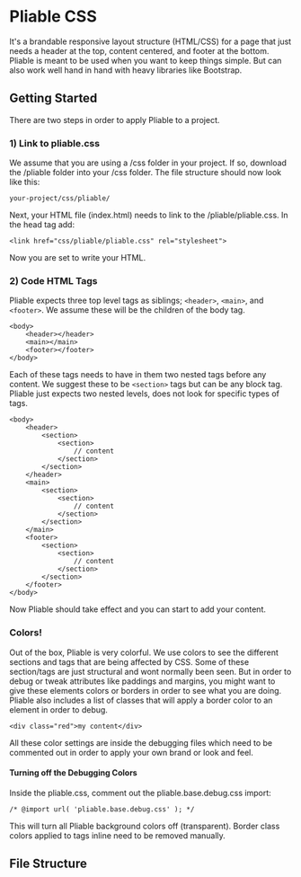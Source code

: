 # Pliable CSS

It's a brandable responsive layout structure (HTML/CSS) for a page that just needs a header at the top, content centered, and footer at the bottom.  Pliable is meant to be used when you want to keep things simple.  But can also work well hand in hand with heavy libraries like Bootstrap.  

## Getting Started

There are two steps in order to apply Pliable to a project.

### 1) Link to pliable.css

We assume that you are using a /css folder in your project.  If so, download the /pliable folder into your /css folder.  The file structure should now look like this:

```
your-project/css/pliable/
```
Next, your HTML file (index.html) needs to link to the /pliable/pliable.css.  In the head tag add:

```
<link href="css/pliable/pliable.css" rel="stylesheet">
```

Now you are set to write your HTML.

### 2) Code HTML Tags

Pliable expects three top level tags as siblings; `<header>`, `<main>`, and `<footer>`.  We assume these will be the children of the body tag.

```
<body>
    <header></header>
    <main></main>
    <footer></footer>
</body>
```
Each of these tags needs to have in them two nested tags before any content.  We suggest these to be `<section>` tags but can be any block tag.  Pliable just expects two nested levels, does not look for specific types of tags.  

```
<body>
    <header>
        <section>
            <section>
                // content
            </section>
        </section>
    </header>
    <main>
        <section>
            <section>
                // content
            </section>
        </section>
    </main>
    <footer>
        <section>
            <section>
                // content
            </section>
        </section>
    </footer>
</body>
```
Now Pliable should take effect and you can start to add your content.

### Colors!

Out of the box, Pliable is very colorful.  We use colors to see the different sections and tags that are being affected by CSS.  Some of these section/tags are just structural and wont normally been seen.  But in order to debug or tweak attributes like paddings and margins, you might want to give these elements colors or borders in order to see what you are doing.  Pliable also includes a list of classes that will apply a border color to an element in order to debug.
```
<div class="red">my content</div>
```
All these color settings are inside the debugging files which need to be commented out in order to apply your own brand or look and feel.  

#### Turning off the Debugging Colors

Inside the pliable.css, comment out the pliable.base.debug.css import:
```
/* @import url( 'pliable.base.debug.css' ); */
```
This will turn all Pliable background colors off (transparent).  Border class colors applied to tags inline need to be removed manually.

## File Structure

